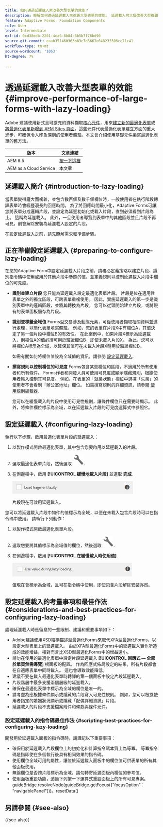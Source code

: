 ```yaml
---
title: 如何透過延遲載入來改善大型表單的效能？
description: 瞭解如何透過延遲載入來改善大型表單的效能。 延遲載入可大幅改善大型複雜最適化Forms的效能，延遲表單片段的初始化和載入，直到片段可見為止。
feature: Adaptive Forms, Foundation Components
role: User
level: Intermediate
exl-id: 0cd38edb-2201-4ca6-8b84-6b5b7f76bd90
source-git-commit: eaab351460363b83c7d3667e048235506cc71c41
workflow-type: tm+mt
source-wordcount: '1063'
ht-degree: 7%

---
```


# 透過延遲載入改善大型表單的效能{#improve-performance-of-large-forms-with-lazy-loading}

<span class="preview">Adobe 建議使用新式且可擴充的資料擷取[核心元件](https://experienceleague.adobe.com/docs/experience-manager-core-components/using/adaptive-forms/introduction.html)，用來[建立新的最適化表單](/help/forms/creating-adaptive-form-core-components.md)或[將最適化表單新增到 AEM Sites 頁面](/help/forms/create-or-add-an-adaptive-form-to-aem-sites-page.md)。這些元件代表最適化表單建立方面的重大進步，可確保令人印象深刻的使用者體驗。本文會介紹使用基礎元件編寫最適化表單的舊方法。</span>

| 版本 | 文章連結 |
| -------- | ---------------------------- |
| AEM 6.5 | [按一下這裡](https://experienceleague.adobe.com/docs/experience-manager-65/forms/adaptive-forms-advanced-authoring/lazy-loading-adaptive-forms.html) |
| AEM as a Cloud Service  | 本文章 |


## 延遲載入簡介 {#introduction-to-lazy-loading}

當表單變得龐大而複雜，並包含數百個及數千個欄位時，一般使用者在執行階段轉譯表單時會經歷漫長的回應時間。 為了將回應時間最小化，Adaptive Forms可讓您將表單分成邏輯片段，並設定為延遲初始化或載入片段，直到必須看到片段為止。 這稱為延遲載入。 此外，一旦使用者導覽到表單中的其他區段並且片段不再可見，則會解除安裝為延遲載入設定的片段。

在設定延遲載入之前，請先瞭解需求和準備步驟。

## 正在準備設定延遲載入 {#preparing-to-configure-lazy-loading}

在您的Adaptive Form中設定延遲載入片段之前，請務必定義策略以建立片段、識別指令碼中使用或用於其他片段中參照的值，並定義規則以控制延遲載入片段中欄位的可見度。

* **識別並建立片段**
您只能為延遲載入設定最適化表單片段。 片段是位在適用性表單之外的獨立區段，可跨表單重複使用。 因此，實施延遲載入的第一步是識別表單中的邏輯區段，並將其轉換為片段。 您可以從頭開始建立片段，或將現有的表單面板儲存為片段。

  <!--For more information about creating fragments, see [Adaptive Form Fragments](adaptive-form-fragments.md).-->

* **識別並標籤全域值**
Forms型交易涉及動態元素，可從使用者擷取相關資料並進行處理，以簡化表單填寫體驗。 例如，您的表單在片段X中有欄位A，其值決定了另一個片段中欄位B的有效性。 在此案例中，如果片段X標示為延遲載入，則欄位A的值必須可用於驗證欄位B，即使未載入片段X。 為此，您可以將欄位A標示為全域，以確保其值可在未載入片段X時用於驗證欄位B。

  如需有關如何將欄位值設為全域值的資訊，請參閱 [設定延遲載入](lazy-loading-adaptive-forms.md#p-configuring-lazy-loading-p).

* **撰寫規則以控制欄位的可見度**
Forms包含某些欄位和區段，不適用於所有使用者和所有條件。 Forms作者和開發人員可使用可見度或顯示隱藏規則，根據使用者輸入控制其可見度。 例如，在表單的「就業狀態」欄位中選擇「失業」的使用者不會看到「辦公室地址」欄位。 如需撰寫規則的詳細資訊，請參閱 [使用規則編輯器](rule-editor.md).

  您可以在緩慢載入的片段中使用可見性規則，讓條件欄位只在需要時顯示。 此外，將條件欄位標示為全域，以在延遲載入片段的可見度運算式中參照它。

## 設定延遲載入 {#configuring-lazy-loading}

執行以下步驟，啟用最適化表單片段的延遲載入：

1. 以製作模式開啟最適化表單，其中包含您要啟用以延遲載入的片段。
1. 選取最適化表單片段，然後選取 ![設定](assets/configure-icon.svg).
1. 在側邊欄中，啟用 **[!UICONTROL 緩慢地載入片段]** 並選取 **完成**.

   ![啟用最適化表單片段的延遲載入](assets/lazy-loading-fragment.png)

   片段現在可啟用延遲載入。

您可以將延遲載入片段中物件的值標示為全域，以便在未載入包含片段時可以在指令碼中使用。 請執行下列動作：

1. 以製作模式開啟最適化表單片段。
1. 選取您要將其值標示為全域值的欄位，然後選取 ![設定](assets/configure-icon.svg).
1. 在側邊欄中，啟用 **[!UICONTROL 在緩慢載入時使用值]**.

   ![側欄中的延遲載入欄位](assets/enable-lazy-loading.png)

   值現在會標示為全域，且可在指令碼中使用，即使包含片段解除安裝亦然。

## 設定延遲載入的考量事項和最佳作法 {#considerations-and-best-practices-for-configuring-lazy-loading}

處理延遲載入時應留意的一些限制、建議和重要事項如下：

* Adobe建議使用XSD結構描述型最適化Forms來取代XFA型最適化Forms，以設定大型表單上的延遲載入。 由於XFA型最適化Forms中的延遲載入實作所造成的效能增益，相對而言比XSD型最適化Forms中的增益還小。
* 請勿在使用的最適化表單中設定片段延遲載入 **[!UICONTROL 回應式 — 全部於單頁無需導覽]** 根面板的配置。 作為回應式佈局設定的結果，所有片段都會在自適應表單中同時載入。 這也會導致效能降低。
* 建議不要在載入最適化表單時轉譯的第一個面板中設定片段延遲載入。
* 片段階層中最多支援兩個層級的延遲載入。
* 確保在最適化表單中標示為全域的欄位是唯一的。
* 請考慮為應根據條件顯示或隱藏的片段寫入可見性規則。 例如，您可以根據使用者指定的婚姻狀況顯示或隱藏「配偶詳細資訊」片段。
* 延遲載入的片段不支援檔案附件和條款與條件元件。

### 設定延遲載入的指令碼最佳作法 {#scripting-best-practices-for-configuring-lazy-loading}

開發用於延遲載入面板的指令碼時，請謹記以下重要事項：

* 確保用於延遲載入片段欄位上的初始化和計算指令碼本質上為等冪。 等冪指令碼是指即使在多個執行後具有相同效果的指令碼。
* 使用欄位全域可用的屬性，讓位於延遲載入面板中的欄位值可供表單的所有其他面板使用。
* 無論欄位是否跨片段標示為全域，請勿轉寄延遲面板內欄位的參考值。
* 使用面板重設功能，透過下列按一下運算式重設面板上的所有可見專案。\
  guideBridge.resolveNode(guideBridge.getFocus({&quot;focusOption&quot;： &quot;navigablePanel&quot;}))。resetData()


## 另請參閱 {#see-also}

{{see-also}}